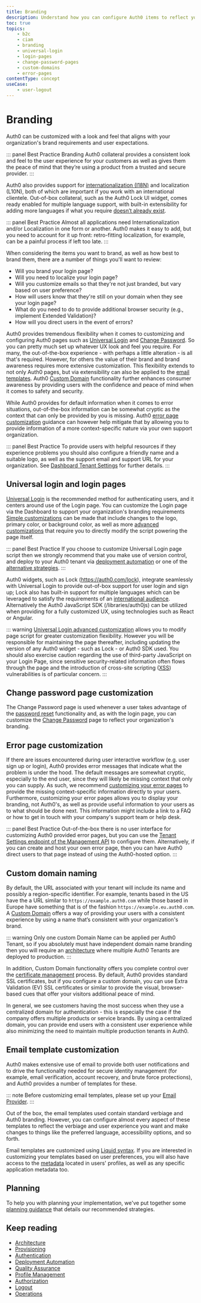 ```yaml
---
title: Branding
description: Understand how you can configure Auth0 items to reflect your brand and desired user experience
toc: true
topics:
    - b2c
    - ciam
    - branding
    - universal-login
    - login-pages
    - change-password-pages
    - custom-domains
    - error-pages
contentType: concept
useCase:
    - user-logout
---
```

# Branding

Auth0 can be customized with a look and feel that aligns with your organization's brand requirements and user expectations. 

::: panel Best Practice
Branding Auth0 collateral provides a consistent look and feel to the user experience for your customers as well as gives them the peace of mind that they’re using a product from a trusted and secure provider.
:::

Auth0 also provides support for [internationalization (I18N)](/i18n) and localization (L10N), both of which are important if you work with an international clientele. Out-of-box collateral, such as the Auth0 Lock UI widget, comes ready enabled for multiple language support, with built-in extensibility for adding more languages if what you require [doesn’t already exist](/libraries/lock/v11/i18n).
 
::: panel Best Practice
Almost all applications need Internationalization and/or Localization in one form or another. Auth0 makes it easy to add, but you need to account for it up front: retro-fitting localization, for example, can be a painful process if left too late.
:::

When considering the items you want to brand, as well as how best to brand them, there are a number of things you'll want to review:

* Will you brand your login page?
* Will you need to localize your login page?
* Will you customize emails so that they're not just branded, but vary based on user preference?
* How will users know that they're still on your domain when they see your login page?
* What do you need to do to provide additional browser security (e.g., implement Extended Validation)?
* How will you direct users in the event of errors?

Auth0 provides tremendous flexibility when it comes to customizing and configuring Auth0 pages such as [Universal Login](/architecture-scenarios/implementation/b2c/b2c-branding#universal-login-and-login-pages) and [Change Password](/architecture-scenarios/implementation/b2c/b2c-branding#change-password-page-customization). So you can pretty much set up whatever UX look and feel you require. For many, the out-of-the-box experience - with perhaps a little alteration - is all that's required. However, for others the value of their brand and brand awareness requires more extensive customization. This flexibility extends to not only Auth0 pages, but via extensibility can also be applied to the [email templates](/architecture-scenarios/implementation/b2c/b2c-branding#email-template-customization). Auth0 [Custom Domain](/architecture-scenarios/implementation/b2c/b2c-branding#custom-domain-naming) functionality further enhances consumer awareness by providing users with the confidence and peace of mind when it comes to safety and security. 

While Auth0 provides for default information when it comes to error situations, out-of-the-box information can be somewhat cryptic as the context that can only be provided by you is missing. Auth0 [error page customization](/architecture-scenarios/implementation/b2c/b2c-branding#error-page-customization) guidance can however help mitigate that by allowing you to provide information of a more context-specific nature via your own support organization. 

::: panel Best Practice
To provide users with helpful resources if they experience problems you should also configure a friendly name and a suitable logo, as well as the support email and support URL for your organization. See [Dashboard Tenant Settings](/dashboard/dashboard-tenant-settings#settings) for further details.
:::

## Universal login and login pages

[Universal Login](/universal-login) is the recommended method for authenticating users, and it centers around use of the Login page. You can customize the Login page via the Dashboard to support your organization's branding requirements [Simple customizations](/universal-login#simple-customization) can be made that include changes to the logo, primary color, or background color, as well as more [advanced customizations](/universal-login#advanced-customization) that require you to directly modify the script powering the page itself.

::: panel Best Practice
If you choose to customize Universal Login page script then we strongly recommend that you make use of version control, and deploy to your Auth0 tenant via [deployment automation](/architecture-scenarios/implementation/b2c/b2c-deployment) or one of the [alternative strategies](/universal-login/version-control).
:::

Auth0 widgets, such as Lock (https://auth0.com/lock), integrate seamlessly with Universal Login to provide out-of-box support for user login and sign up; Lock also has built-in support for multiple languages which can be leveraged to satisfy the requirements of an [international audience](/libraries/lock/v11/i18n). Alternatively the Auth0 JavaScript SDK (/libraries/auth0js) can be utilized when providing for a fully customized UX, using technologies such as React or Angular.  

::: warning
[Universal Login advanced customization](/universal-login#advanced-customization) allows you to modify page script for greater customization flexibility. However you will be responsible for maintaining the page thereafter, including updating the version of any Auth0 widget - such as Lock - or Auth0 SDK used. You should also exercise caution regarding the use of third-party JavaScript on your Login Page, since sensitive security-related information often flows through the page and the introduction of cross-site scripting ([XSS](/security/common-threats#cross-site-request-forgery)) vulnerabilities is of particular concern.
:::

## Change password page customization

The Change Password page is used whenever a user takes advantage of the [password reset](/universal-login/password-reset) functionality and, as with the login page, you can customize the [Change Password](/universal-login/password-reset#edit-the-password-reset-page) page to reflect your organization's branding. 

## Error page customization

If there are issues encountered during user interactive workflow (e.g. user sign up or login), Auth0 provides error messages that indicate what the problem is under the hood. The default messages are somewhat cryptic, especially to the end user, since they will likely be missing context that only you can supply. As such, we recommend [customizing your error pages](/universal-login/custom-error-pages) to provide the missing context-specific information directly to your users. Furthermore, customizing your error pages allows you to display your branding, not Auth0's, as well as provide useful information to your users as to what should be done next. This information might include a link to a FAQ or how to get in touch with your company's support team or help desk.

::: panel Best Practice
Out-of-the-box there is no user interface for customizing Auth0 provided error pages, but you can use the [Tenant Settings endpoint of the Management API](/api/management/v2#!/Tenants/patch_settings) to configure them. Alternatively, if you can create and host your own error page, then you can have Auth0 direct users to that page instead of using the Auth0-hosted option. 
:::

## Custom domain naming

By default, the URL associated with your tenant will include its name and possibly a region-specific identifier. For example, tenants based in the US have the a URL similar to `https://example.auth0.com` while those based in Europe have something that is of the fashion `https://example.eu.auth0.com`. A [Custom Domain](/custom-domains) offers a way of providing your users with a consistent experience by using a name that’s consistent with your organization's brand.

::: warning
Only one custom Domain Name can be applied per Auth0 Tenant, so if you absolutely must have independent domain name branding then you will require an [architecture](/architecture-scenarios/implementation/b2c/b2c-architecture) where multiple Auth0 Tenants are deployed to production.
:::

In addition, Custom Domain functionality offers you complete control over the [certificate management](/custom-domains#certificate-management) process. By default, Auth0 provides standard SSL certificates, but if you configure a custom domain, you can use Extra Validation (EV) SSL certificates or similar to provide the visual, browser-based cues that offer your visitors additional peace of mind.

In general, we see customers having the most success when they use a centralized domain for authentication - this is especially the case if the company offers multiple products or service brands. By using a centralized domain, you can provide end users with a consistent user experience while also minimizing the need to maintain multiple production tenants in Auth0.

## Email template customization

Auth0 makes extensive use of email to provide both user notifications and to drive the functionality needed for secure identity management (for example, email verification, account recovery, and brute force protections), and Auth0 provides a number of templates for these.

::: note
Before customizing email templates, please set up your [Email Provider](/architecture-scenarios/implementation/b2c/b2c-operations#email-provider-setup).
:::

Out of the box, the email templates used contain standard verbiage and Auth0 branding. However, you can configure almost every aspect of these templates to reflect the verbiage and user experience you want and make changes to things like the preferred language, accessibility options, and so forth.

Email templates are customized using [Liquid syntax](/email/liquid-syntax). If you are interested in customizing your templates based on user preferences, you will also have access to the [metadata](/users/concepts/overview-user-metadata) located in users' profiles, as well as any specific application metadata too. 

## Planning

To help you with planning your implementation, we've put together some [planning guidance](https://drive.google.com/a/auth0.com/file/d/1lQU-uPTfwEi58WJMKL2azUhZhvy9h1IU/view?usp=sharing) that details our recommended strategies.

## Keep reading

* [Architecture](/architecture-scenarios/implementation/b2c/b2c-architecture)
* [Provisioning](/architecture-scenarios/implementation/b2c/b2c-provisioning)
* [Authentication](/architecture-scenarios/implementation/b2c/b2c-authentication)
* [Deployment Automation](/architecture-scenarios/implementation/b2c/b2c-deployment)
* [Quality Assurance](/architecture-scenarios/implementation/b2c/b2c-qa)
* [Profile Management](/architecture-scenarios/implementation/b2c/b2c-profile-mgmt)
* [Authorization](/architecture-scenarios/implementation/b2c/b2c-authorization)
* [Logout](/architecture-scenarios/implementation/b2c/b2c-logout)
* [Operations](/architecture-scenarios/implementation/b2c/b2c-operations)
